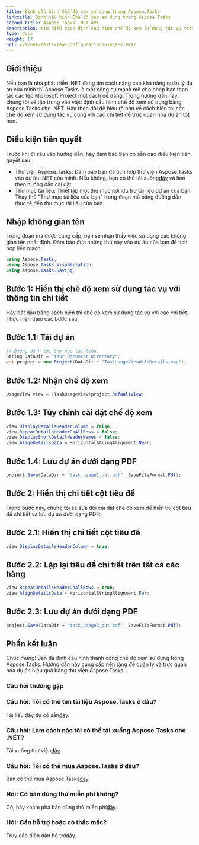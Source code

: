 ```yaml
---
title: Định cấu hình Chế độ xem sử dụng trong Aspose.Tasks
linktitle: Định cấu hình Chế độ xem sử dụng trong Aspose.Tasks
second_title: Aspose.Tasks .NET API
description: Tìm hiểu cách định cấu hình chế độ xem sử dụng tác vụ trong Aspose.Tasks cho .NET. Tăng cường trực quan hóa dự án với các bước chi tiết. Tải thư viện ngay bây giờ!
type: docs
weight: 17
url: /vi/net/text-view-configuration/usage-views/
---
```

## Giới thiệu
Nếu bạn là nhà phát triển .NET đang tìm cách nâng cao khả năng quản lý dự án của mình thì Aspose.Tasks là một công cụ mạnh mẽ cho phép bạn thao tác các tệp Microsoft Project một cách dễ dàng. Trong hướng dẫn này, chúng tôi sẽ tập trung vào việc định cấu hình chế độ xem sử dụng bằng Aspose.Tasks cho .NET. Hãy theo dõi để hiểu rõ hơn về cách hiển thị các chế độ xem sử dụng tác vụ cùng với các chi tiết để trực quan hóa dự án tốt hơn.
## Điều kiện tiên quyết
Trước khi đi sâu vào hướng dẫn, hãy đảm bảo bạn có sẵn các điều kiện tiên quyết sau:
- Thư viện Aspose.Tasks: Đảm bảo bạn đã tích hợp thư viện Aspose.Tasks vào dự án .NET của mình. Nếu không, bạn có thể tải xuống[đây](https://releases.aspose.com/tasks/net/) và làm theo hướng dẫn cài đặt.
- Thư mục tài liệu: Thiết lập một thư mục nơi lưu trữ tài liệu dự án của bạn. Thay thế "Thư mục tài liệu của bạn" trong đoạn mã bằng đường dẫn thực tế đến thư mục tài liệu của bạn.
## Nhập không gian tên
Trong đoạn mã được cung cấp, bạn sẽ nhận thấy việc sử dụng các không gian tên nhất định. Đảm bảo đưa những thứ này vào dự án của bạn để tích hợp liền mạch:
```csharp
using Aspose.Tasks;
using Aspose.Tasks.Visualization;
using Aspose.Tasks.Saving;
```
## Bước 1: Hiển thị chế độ xem sử dụng tác vụ với thông tin chi tiết
Hãy bắt đầu bằng cách hiển thị chế độ xem sử dụng tác vụ với các chi tiết. Thực hiện theo các bước sau:
## Bước 1.1: Tải dự án
```csharp
// Đường dẫn tới thư mục tài liệu.
String DataDir = "Your Document Directory";
var project = new Project(DataDir + "TaskUsageViewWithDetails.mpp");
```
## Bước 1.2: Nhận chế độ xem
```csharp
UsageView view = (TaskUsageView)project.DefaultView;
```
## Bước 1.3: Tùy chỉnh cài đặt chế độ xem
```csharp
view.DisplayDetailsHeaderColumn = false;
view.RepeatDetailsHeaderOnAllRows = false;
view.DisplayShortDetailHeaderNames = false;
view.AlignDetailsData = HorizontalStringAlignment.Near;
```
## Bước 1.4: Lưu dự án dưới dạng PDF
```csharp
project.Save(DataDir + "task_usage1_out.pdf", SaveFileFormat.Pdf);
```
## Bước 2: Hiển thị chi tiết cột tiêu đề
Trong bước này, chúng tôi sẽ sửa đổi cài đặt chế độ xem để hiển thị cột tiêu đề chi tiết và lưu dự án dưới dạng PDF:
## Bước 2.1: Hiển thị chi tiết cột tiêu đề
```csharp
view.DisplayDetailsHeaderColumn = true;
```
## Bước 2.2: Lặp lại tiêu đề chi tiết trên tất cả các hàng
```csharp
view.RepeatDetailsHeaderOnAllRows = true;
view.AlignDetailsData = HorizontalStringAlignment.Far;
```
## Bước 2.3: Lưu dự án dưới dạng PDF
```csharp
project.Save(DataDir + "task_usage2_out.pdf", SaveFileFormat.Pdf);
```
## Phần kết luận
Chúc mừng! Bạn đã định cấu hình thành công chế độ xem sử dụng trong Aspose.Tasks. Hướng dẫn này cung cấp nền tảng để quản lý và trực quan hóa dự án hiệu quả bằng thư viện Aspose.Tasks.

### Câu hỏi thường gặp
### Câu hỏi: Tôi có thể tìm tài liệu Aspose.Tasks ở đâu?
 Tài liệu đầy đủ có sẵn[đây](https://reference.aspose.com/tasks/net/).
### Câu hỏi: Làm cách nào tôi có thể tải xuống Aspose.Tasks cho .NET?
 Tải xuống thư viện[đây](https://releases.aspose.com/tasks/net/).
### Câu hỏi: Tôi có thể mua Aspose.Tasks ở đâu?
 Bạn có thể mua Aspose.Tasks[đây](https://purchase.aspose.com/buy).
### Hỏi: Có bản dùng thử miễn phí không?
 Có, hãy khám phá bản dùng thử miễn phí[đây](https://releases.aspose.com/).
### Hỏi: Cần hỗ trợ hoặc có thắc mắc?
 Truy cập diễn đàn hỗ trợ[đây](https://forum.aspose.com/c/tasks/15).